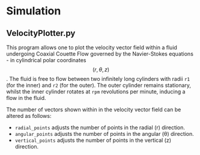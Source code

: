 # Simulation
## VelocityPlotter.py
This program allows one to plot the velocity vector field within a fluid
undergoing Coaxial Couette Flow governed by the Navier-Stokes equations - in
cylindrical polar coordinates $$(r, θ, z)$$. The fluid is free to flow between two
infinitely long cylinders with radii `r1` (for the inner) and `r2` (for the
outer). The outer cylinder remains stationary, whilst the inner cylinder rotates
at `rpm` revolutions per minute, inducing a flow in the fluid.

The number of vectors shown within in the velocity vector field can be altered as
follows: 
- `radial_points` adjusts the number of points in the radial (r) direction.
- `angular_points` adjusts the number of points in the angular (θ) direction.
- `vertical_points` adjusts the number of points in the vertical (z) direction.
